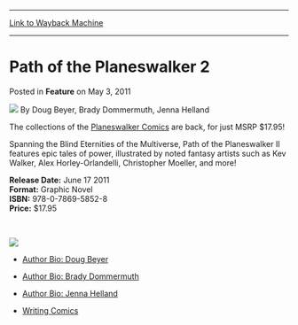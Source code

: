 
---
[Link to Wayback Machine](https://web.archive.org/web/20210502112236/https://magic.wizards.com/en/articles/archive/path-planeswalker-2-2011-05-03)

[_metadata_:author]:- "Doug Beyer"
[_metadata_:description]:- "The collections of the Planeswalker Comics are back, for just MSRP $17.95! Spanning the Blind Eternities of the Multiverse, Path of the Planeswalker II features epic tales of power, illustrated by noted fantasy artists such as Kev Walker, Alex Horley-Orlandelli, Christopher Moeller, and more! Release Date: June 17 2011 Format: Graphic Novel ISBN: 978-0-7869-5852-8 Price:"
[_metadata_:generator]:- "Drupal 7 (http://drupal.org)"
[_metadata_:node]:- "638876"
[_metadata_:publish_date]:- "2011-05-03"
[_metadata_:source]:- "div-main-content"
[_metadata_:title]:- "Path of the Planeswalker 2"
[_metadata_:wayback_capture_timestamp]:- "2021-05-02 11:22:36"
[_metadata_:wayback_raw_url]:- "https://web.archive.org/web/20210502112236id_/https://magic.wizards.com/en/articles/archive/path-planeswalker-2-2011-05-03"
[_metadata_:wayback_url]:- "https://magic.wizards.com/en/articles/archive/path-planeswalker-2-2011-05-03"
---


Path of the Planeswalker 2
==========================



 Posted in **Feature**
 on May 3, 2011 






![](https://media.magic.wizards.com/styles/auth_small/public/generic-avatar-150_342.png)
By Doug Beyer, Brady Dommermuth, Jenna Helland












The collections of the [Planeswalker Comics](/en/node/638086) are back, for just MSRP $17.95!


Spanning the Blind Eternities of the Multiverse, Path of the Planeswalker II features epic tales of power, illustrated by noted fantasy artists such as Kev Walker, Alex Horley-Orlandelli, Christopher Moeller, and more!


**Release Date:** June 17 2011  
**Format:** Graphic Novel  
**ISBN:** 978-0-7869-5852-8  
**Price:** $17.95


 

[![](https://media.magic.wizards.com/image_legacy_migration/mtg/images/novels/pathplaneswalker2_relatedimage.jpg)](http://archive.wizards.com/Magic/Magazine/Article.aspx?x=mtg/daily/stf/72)
* [Author Bio: Doug Beyer](/Magic/Novels/Author.aspx?x=mtg/novels/author/dougbeyer)
* [Author Bio: Brady Dommermuth](/Magic/Novels/Author.aspx?x=mtg/novels/author/bradydommermuth)
* [Author Bio: Jenna Helland](/Magic/Novels/Author.aspx?x=mtg/novels/author/jennahelland)

* [Writing Comics](/Magic/Magazine/Article.aspx?x=mtg/daily/stf/72)

 






